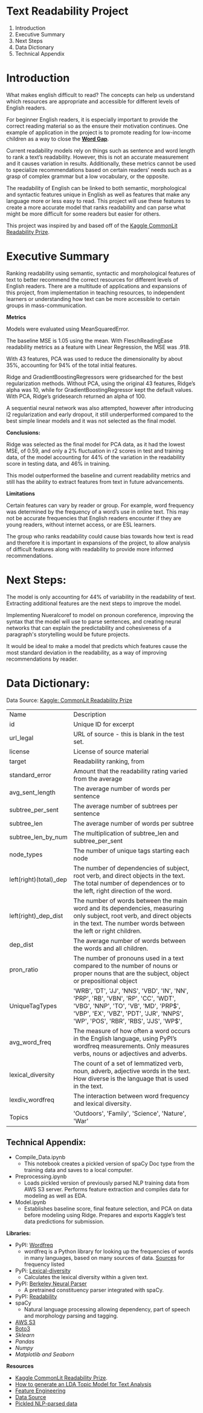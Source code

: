 # Text Readability Project



1. Introduction
2. Executive Summary
3. Next Steps
4. Data Dictionary
5. Technical Appendix


# Introduction

What makes english difficult to read? The concepts can help us understand which resources are appropriate and accessible for different levels of English readers.

For beginner English readers, it is especially important to provide the correct reading material so as the ensure their motivation continues. One example of application in the project is to promote reading for low-income children as a way to close the **[Word Gap](https://en.wikipedia.org/wiki/Word_gap#:~:text=The%20term%2030%2Dmillion%2Dword,Word%20Gap%20by%20Age%203%22.)**.

Current readability models rely on things such as sentence and word length to rank a text’s readability. However, this is not an accurate measurement and it causes variation in results. Additionally, these metrics cannot be used to specialize recommendations based on certain readers’ needs such as a grasp of complex grammar but a low vocabulary, or the opposite.

The readability of English can be linked to both semantic, morphological and syntactic features unique in English as well as features that make any language more or less easy to read. This project will use these features to create a more accurate model that ranks readability and can parse what might be more difficult for some readers but easier for others.

This project was inspired by and based off of the [Kaggle CommonLit Readability Prize](https://www.kaggle.com/c/commonlitreadabilityprize).


# Executive Summary

Ranking readability using semantic, syntactic and morphological features of text to better recommend the correct resources for different levels of English readers. There are a multitude of applications and expansions of this project, from implementation in teaching resources, to independent learners or understanding how text can be more accessible to certain groups in mass-communication.  

**Metrics**

Models were evaluated using MeanSquaredError.

The baseline MSE is 1.05 using the mean. With FleschReadingEase readability metrics as a feature with Linear Regression, the MSE was .918.

With 43 features, PCA was used to reduce the dimensionality by about 35%, accounting for 94% of the total initial features.

Ridge and GradientBoostingRegressors were gridsearched for the best regularization methods. Without PCA, using the original 43 features, Ridge’s alpha was 10, while for GradientBoostingRegressor kept the default values. With PCA, Ridge’s gridesearch returned an alpha of 100.

A sequential neural network was also attempted, however after introducing l2 regularization and early dropout, it still underperformed compared to the best simple linear models and it was not selected as the final model.

**Conclusions:**

Ridge was selected as the final model for PCA data, as it had the lowest MSE, of 0.59, and only a 2% fluctuation in r2 scores in test and training data, of the model accounting for 44% of the variation in the readability score in testing data, and 46% in training.

This model outperformed the baseline and current readability metrics and still has the ability to extract features from text in future advancements.

**Limitations**

Certain features can vary by reader or group. For example, word frequency was determined by the frequency of a word’s use in online text. This may not be accurate frequencies that English readers encounter if they are young readers, without internet access, or are ESL learners.

The group who ranks readability could cause bias towards how text is read and therefore it is important in expansions of the project, to allow analysis of difficult features along with readability to provide more informed recommendations.


# **Next Steps:**


The model is only accounting for 44% of variability in the readability of text. Extracting additional features are the next steps to improve the model.


Implementing Nueralcoref to model on pronoun coreference, improving the syntax that the model will use to parse sentences, and creating neural networks that can explain the predictability and cohesiveness of a paragraph's storytelling would be future projects.

It would be ideal to make a model that predicts which features cause the most standard deviation in the readability, as a way of improving recommendations by reader.


# **Data Dictionary:**

Data Source: [Kaggle: CommonLit Readability Prize](https://www.kaggle.com/c/commonlitreadabilityprize/data)


<table>
  <tr>
   <td>Name
   </td>
   <td>Description
   </td>
  </tr>
  <tr>
   <td>id
   </td>
   <td>Unique ID for excerpt
   </td>
  </tr>
  <tr>
   <td>url_legal
   </td>
   <td>URL of source - this is blank in the test set.
   </td>
  </tr>
  <tr>
   <td>license
   </td>
   <td>License of source material
   </td>
  </tr>
  <tr>
   <td>target
   </td>
   <td>Readability ranking, from
   </td>
  </tr>
  <tr>
   <td>standard_error
   </td>
   <td>Amount that the readability rating varied from the average
   </td>
  </tr>
  <tr>
   <td>avg_sent_length
   </td>
   <td>The average number of words per sentence
   </td>
  </tr>
  <tr>
   <td>subtree_per_sent
   </td>
   <td>The average number of subtrees per sentence
   </td>
  </tr>
  <tr>
   <td>subtree_len
   </td>
   <td>The average number of words per subtree
   </td>
  </tr>
  <tr>
   <td>subtree_len_by_num
   </td>
   <td>The multiplication of subtree_len and subtree_per_sent
   </td>
  </tr>
  <tr>
   <td>node_types
   </td>
   <td>The number of unique tags starting each node
   </td>
  </tr>
  <tr>
   <td>left(right)(total)_dep
   </td>
   <td>The number of dependencies of subject, root verb, and direct objects in the text. The total number of dependences or to the left, right direction of the word.
   </td>
  </tr>
  <tr>
   <td>left(right)_dep_dist
   </td>
   <td>The number of words between the main word and its dependencies, measuring only subject, root verb, and direct objects in the text. The number words between the left or right children.
   </td>
  </tr>
  <tr>
   <td>dep_dist
   </td>
   <td>The average number of words between the words and all children.
   </td>
  </tr>
  <tr>
   <td>pron_ratio
   </td>
   <td>The number of pronouns used in a text compared to the number of nouns or proper nouns that are the subject, object or prepositional object
   </td>
  </tr>
  <tr>
   <td>UniqueTagTypes
   </td>
   <td>'WRB', 'DT', 'JJ', 'NNS', 'VBD', 'IN', 'NN', 'PRP', 'RB', 'VBN', 'RP', 'CC', 'WDT', 'VBG', 'NNP', 'TO', 'VB', 'MD', 'PRP$', 'VBP', 'EX', 'VBZ', 'PDT', 'JJR', 'NNPS', 'WP', 'POS', 'RBR', 'RBS', 'JJS', 'WP$',
   </td>
  </tr>
  <tr>
   <td>avg_word_freq
   </td>
   <td>The measure of how often a word occurs in the English language, using PyPI’s wordfreq measurements. Only measures verbs, nouns or adjectives and adverbs.
   </td>
  </tr>
  <tr>
   <td>lexical_diversity
   </td>
   <td>The count of a set of lemmatized verb, noun, adverb, adjective words in the text. How diverse is the language that is used in the text.
   </td>
  </tr>
  <tr>
   <td>lexdiv_wordfreq
   </td>
   <td>The interaction between word frequency and lexical diversity.
   </td>
  </tr>
  <tr>
   <td>Topics
   </td>
   <td>'Outdoors', 'Family', 'Science', 'Nature', 'War'
   </td>
  </tr>
</table>



## **Technical Appendix:**



* Compile_Data.ipynb
    * This notebook creates a pickled version of spaCy Doc type from the training data and saves to a local computer.
* Preprocessing.ipynb
    * Loads pickled version of previously parsed NLP training data from AWS S3 server. Performs feature extraction and compiles data for modeling as well as EDA.
*  Model.ipynb
    * Establishes baseline score, final feature selection, and PCA on data before modeling using Ridge. Prepares and exports Kaggle’s test data predictions for submission.  

**Libraries:**



* PyPI: [Wordfreq](https://pypi.org/project/wordfreq/)
    * wordfreq is a Python library for looking up the frequencies of words in many languages, based on many sources of data. [Sources](https://pypi.org/project/wordfreq/#:~:text=Sources%20and%20supported%20languages) for frequency listed
* PyPi: [Lexical-diversity](https://pypi.org/project/lexical-diversity/)
    * Calculates the lexical diversity within a given text.
* PyPI: [Berkeley Neural Parser](https://spacy.io/universe/project/self-attentive-parser)
    * A pretrained constituency parser integrated with spaCy.
* PyPI: [Readability](https://pypi.org/project/readability/)
* spaCy
    * Natural language processing allowing dependency, part of speech and morphology parsing and tagging.
* [AWS S3](https://aws.amazon.com/free/?all-free-tier.sort-by=item.additionalFields.SortRank&all-free-tier.sort-order=asc&awsf.Free%20Tier%20Categories=categories%23storage&trk=ps_a134p000004f2aOAAQ&trkCampaign=acq_paid_search_brand&sc_channel=PS&sc_campaign=acquisition_US&sc_publisher=Google&sc_category=Storage&sc_country=US&sc_geo=NAMER&sc_outcome=acq&sc_detail=aws%20s3&sc_content=S3_e&sc_matchtype=e&sc_segment=468090540619&sc_medium=ACQ-P|PS-GO|Brand|Desktop|SU|Storage|S3|US|EN|Text&s_kwcid=AL!4422!3!468090540619!e!!g!!aws%20s3&ef_id=Cj0KCQjw8vqGBhC_ARIsADMSd1BJPi2bK23guVmyujsvVbVilusVuYDnGGK_D1-HhzwgetYDRkOwCIAaAvu2EALw_wcB:G:s&s_kwcid=AL!4422!3!468090540619!e!!g!!aws%20s3&awsf.Free%20Tier%20Types=*all)
* [Boto3](https://boto3.amazonaws.com/v1/documentation/api/1.9.42/guide/quickstart.html)
* _Sklearn_
* _Pandas_
* _Numpy_
* _Matplotlib and Seaborn_

**Resources**



* [Kaggle CommonLit Readability Prize](https://www.kaggle.com/c/commonlitreadabilityprize).
* [How to generate an LDA Topic Model for Text Analysis](https://medium.com/@yanlinc/how-to-build-a-lda-topic-model-using-from-text-601cdcbfd3a6)
* [Feature Engineering](https://towardsdatascience.com/feature-engineering-combination-polynomial-features-3caa4c77a755)
* [Data Source](https://www.kaggle.com/c/commonlitreadabilityprize/data)
* [Pickled NLP-parsed data](https://s3.console.aws.amazon.com/s3/buckets/picklenlp?region=us-east-2&tab=objects)
